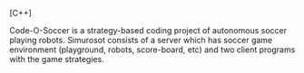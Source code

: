 [C++]

Code-O-Soccer is a strategy-based coding project of autonomous soccer playing robots. Simurosot consists of a server which has soccer game environment (playground, robots, score-board, etc) and two client programs with the game strategies.
